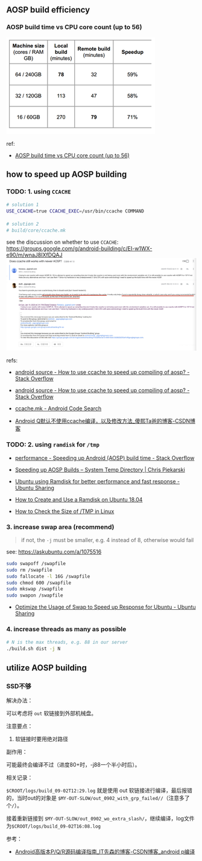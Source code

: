 
## AOSP build efficiency

### AOSP build time vs CPU core count (up to 56)

![picture 2](.imgs/index-1662120498285-f75b258a3a0a22bbd6aac59b6e7ed65c0018f70600680d9b209e138868b6458b.png)  

ref:

- [AOSP build time vs CPU core count (up to 56)](https://groups.google.com/g/android-building/c/Q76dYAhwrkA)

## how to speed up AOSP building

### TODO: 1. using `CCACHE`

```sh
# solution 1
USE_CCACHE=true CCACHE_EXEC=/usr/bin/ccache COMMAND

# solution 2
# build/core/ccache.mk 
```

see the discussion on whether to use `CCACHE`: https://groups.google.com/g/android-building/c/EI-w1WX-e90/m/wnaJ8IXfDQAJ 
![picture 1](.imgs/index-1662103609140-177fa4e1be90623764fa295e3677ca085a9ff22be10a977a87581a9285e3a4d0.png)  

refs: 
- [android source - How to use ccache to speed up compiling of aosp? - Stack Overflow](https://stackoverflow.com/questions/59811821/how-to-use-ccache-to-speed-up-compiling-of-aosp)

- [android source - How to use ccache to speed up compiling of aosp? - Stack Overflow](https://stackoverflow.com/questions/59811821/how-to-use-ccache-to-speed-up-compiling-of-aosp)

- [ccache.mk - Android Code Search](https://cs.android.com/android/platform/superproject/+/android10-release:build/make/core/ccache.mk;l=17)

- [Android Q默认不使用ccache编译，以及修改方法_傻熙Ta爸的博客-CSDN博客](https://blog.csdn.net/zhangqi6627/article/details/107762572)

### TODO: 2. using `ramdisk` for `/tmp`

- [performance - Speeding up Android (AOSP) build time - Stack Overflow](https://stackoverflow.com/questions/25790732/speeding-up-android-aosp-build-time)

- [Speeding up AOSP Builds – System Temp Directory | Chris Piekarski](https://cpiekarski.com/2013/01/02/speeding-up-aosp-builds/)

- [Ubuntu using Ramdisk for better performance and fast response - Ubuntu Sharing](http://ubuntuguide.net/ubuntu-using-ramdisk-for-better-performance-and-fast-response)

- [How to Create and Use a Ramdisk on Ubuntu 18.04](https://linuxhint.com/ramdisk_ubuntu_1804/)

- [How to Check the Size of /TMP in Linux](https://linuxhint.com/check-size-tmp-linux/)

### 3. increase swap area (recommend)

> if not, the `-j` must be smaller, e.g. 4 instead of 8, otherwise would fail

see: https://askubuntu.com/a/1075516

```sh
sudo swapoff /swapfile
sudo rm /swapfile
sudo fallocate -l 16G /swapfile
sudo chmod 600 /swapfile
sudo mkswap /swapfile
sudo swapon /swapfile
```

- [Optimize the Usage of Swap to Speed up Response for Ubuntu - Ubuntu Sharing](http://ubuntuguide.net/optimize-the-usage-of-swap-to-speed-up-response-for-ubuntu)

### 4. increase threads as many as possible

```sh
# N is the max threads, e.g. 88 in our server
./build.sh dist -j N
```

## utilize AOSP building

### SSD不够

解决办法：

可以考虑将 `out` 软链接到外部机械盘。

注意要点：

1. 软链接时要用绝对路径

副作用：

可能最终会编译不过（进度80+时，-j88一个半小时后）。

相关记录：

`$CROOT/logs/build_09-02T12:29.log` 就是使用 out 软链接进行编译，最后报错的，当时out的对象是 `$MY-OUT-SLOW/out_0902_with_grp_failed//`（注意多了个`/`）。

接着重新链接到 `$MY-OUT-SLOW/out_0902_wo_extra_slash/`，继续编译，log文件为`$CROOT/logs/build_09-02T16:08.log`

参考：

- [Android高版本P/Q/R源码编译指南_IT先森的博客-CSDN博客_android p编译](https://blog.csdn.net/tkwxty/article/details/111684291)
